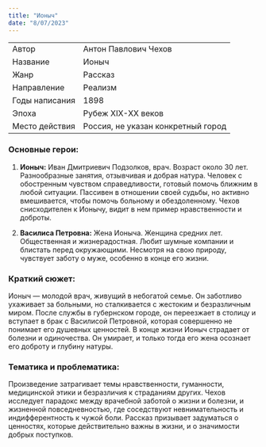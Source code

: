 ```yaml
---
title: "Ионыч"
date: "8/07/2023"
---
```


|                |                                    |
| -------------- | ---------------------------------- |
| Автор          | Антон Павлович Чехов               |
| Название       | Ионыч                              |
| Жанр           | Рассказ                            |
| Направление    | Реализм                            |
| Годы написания | 1898                               |
| Эпоха          | Рубеж XIX-XX веков                 |
| Место действия | Россия, не указан конкретный город |

### Основные герои:

1. **Ионыч:** Иван Дмитриевич Подзолков, врач. Возраст около 30 лет. Разнообразные занятия, отзывчивая и добрая натура. Человек с обостренным чувством справедливости, готовый помочь ближним в любой ситуации. Пассивен в отношении своей судьбы, но активно вмешивается, чтобы помочь больному и обездоленному. Чехов снисходителен к Ионычу, видит в нем пример нравственности и доброты.

2. **Василиса Петровна:** Жена Ионыча. Женщина средних лет. Общественная и жизнерадостная. Любит шумные компании и блистать перед окружающими. Несмотря на свою природу, чувствует заботу о муже, особенно в конце его жизни.

### Краткий сюжет:

Ионыч — молодой врач, живущий в небогатой семье. Он заботливо ухаживает за больными, но сталкивается с жестоким и безразличным миром. После службы в губернском городе, он переезжает в столицу и вступает в брак с Василисой Петровной, которая совершенно не понимает его душевных ценностей. В конце жизни Ионыч страдает от болезни и одиночества. Он умирает, и только тогда его жена осознает его доброту и глубину натуры.

### Тематика и проблематика:

Произведение затрагивает темы нравственности, гуманности, медицинской этики и безразличия к страданиям других. Чехов исследует парадокс между врачебной заботой о жизни и болезни, и жизненной повседневностью, где соседствуют невнимательность и индифферентность к чужой боли. Рассказ призывает задуматься о ценностях, которые действительно важны в жизни, и о значимости добрых поступков.
